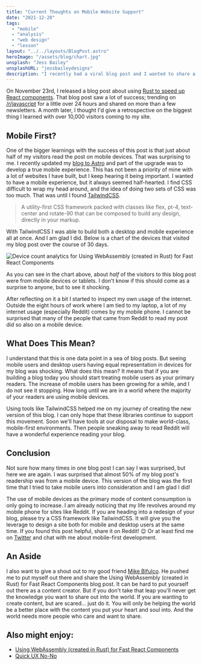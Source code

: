 ```yaml
---
title: "Current Thoughts on Mobile Website Support"
date: "2021-12-28"
tags:
  - "mobile"
  - "analysis"
  - "web design"
  - "lesson"
layout: "../../layouts/BlogPost.astro"
heroImage: "/assets/blog/chart.jpg"
unsplash: "Jess Bailey"
unsplashURL: "jessbaileydesigns"
description: "I recently had a viral blog post and I wanted to share a surprising discovery of the current state of mobile website support! Over the course of the month, nearly 50% of my visitors were using a mobile browswer of some sort. What does this mean for me going forward?"
---
```


On November 23rd, I released a blog post about using [Rust to speed up React components](/blog/setting_up_wsl_with_asdf/).
That blog post saw a lot of success; trending on [/r/javascript](https://www.reddit.com/r/javascript) for a little over 24 hours and shared on more than a few newsletters.
A month later, I thought I'd give a retrospective on the biggest thing I learned with over 10,000 visitors coming to my site.

## Mobile First?

One of the bigger learnings with the success of this post is that just about half of my visitors read the post on mobile devices.
That was surprising to me.
I recently updated my [blog to Astro](/blog/my-switch-from-gatsby-to-astro/) and part of the upgrade was to develop a true mobile experience.
This has not been a priority of mine with a lot of websites I have built, but I keep hearing it being important.
I wanted to have a mobile experience, but it always seemed half-hearted.
I find CSS difficult to wrap my head around, and the idea of doing two sets of CSS was too much.
That was until I found [TailwindCSS](https://tailwindcss.com/).

> A utility-first CSS framework packed with classes like flex, pt-4, text-center and rotate-90 that can be composed to build any design, directly in your markup.

With TailwindCSS I was able to build both a desktop and mobile experience all at once.
And I am glad I did.
Below is a chart of the devices that visited my blog post over the course of 30 days.

![Device count analytics for Using WebAssembly (created in Rust) for Fast React Components](/assets/blog/rust-react-device-analytics.png)

As you can see in the chart above, about _half_ of the visitors to this blog post were from mobile devices or tablets.
I don't know if this should come as a surprise to anyone, but to see it shocking.

After reflecting on it a bit I started to inspect my own usage of the internet.
Outside the eight hours of work where I am tied to my laptop, a lot of my internet usage (especially Reddit) comes by my mobile phone.
I cannot be surprised that many of the people that came from Reddit to read my post did so also on a mobile device.

## What Does This Mean?

I understand that this is one data point in a sea of blog posts.
But seeing mobile users and desktop users having equal representation in devices for my blog was shocking.
What does this mean?
It means that if you are building a blog today you should start treating mobile users as your primary readers.
The increase of mobile users has been growing for a while, and I do not see it stopping.
How long until we are in a world where the majority of your readers are using mobile devices.

Using tools like TailwindCSS helped me on my journey of creating the new version of this blog.
I can only hope that these libraries continue to support this movement.
Soon we'll have tools at our disposal to make world-class, mobile-first environments.
Then people sneaking away to read Reddit will have a wonderful experience reading your blog.

## Conclusion

Not sure how many times in one blog post I can say I was surprised, but here we are again.
I was surprised that almost 50% of my blog post's readership was from a mobile device.
This version of the blog was the first time that I tried to take mobile users into consideration and I am glad I did!

The use of mobile devices as the primary mode of content consumption is only going to increase.
I am already noticing that my life revolves around my mobile phone for sites like Reddit.
If you are heading into a redesign of your blog, please try a CSS framework like TailwindCSS.
It will give you the leverage to design a site both for mobile and desktop users at the same time.
If you found this post helpful, share it on Reddit! 😉
Or at least find me on [Twitter](https://twitter.com/joshfinnie) and chat with me about mobile-first development.

## An Aside

I also want to give a shout out to my good friend [Mike Bifulco](https://mikebifulco.com/).
He pushed me to put myself out there and share the Using WebAssembly (created in Rust) for Fast React Components blog post.
It can be hard to put yourself out there as a content creator.
But if you don't take that leap you'll never get the knowledge you want to share out into the world.
If you are wanting to create content, but are scared... just do it.
You will only be helping the world be a better place with the content you put your heart and soul into.
And the world needs more people who care and want to share.

## Also might enjoy:

- [Using WebAssembly (created in Rust) for Fast React Components](/blog/using-webassembly-created-in-rust-for-fast-react-components/)
- [Quick UX No-No](/blog/quick_ux_no-no/)
